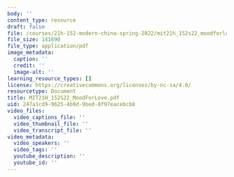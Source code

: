 ```yaml
---
body: ''
content_type: resource
draft: false
file: /courses/21h-152-modern-china-spring-2022/mit21h_152s22_moodforlove.pdf
file_size: 141690
file_type: application/pdf
image_metadata:
  caption: ''
  credit: ''
  image-alt: ''
learning_resource_types: []
license: https://creativecommons.org/licenses/by-nc-sa/4.0/
resourcetype: Document
title: MIT21H_152S22_MoodForLove.pdf
uid: 247a1cd9-9625-4b9d-9bed-8f97eacebcb8
video_files:
  video_captions_file: ''
  video_thumbnail_file: ''
  video_transcript_file: ''
video_metadata:
  video_speakers: ''
  video_tags: ''
  youtube_description: ''
  youtube_id: ''
---
```

